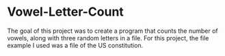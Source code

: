# Vowel-Letter-Count
The goal of this project was to create a program that counts the number of vowels, along with three random letters in a file.
For this project, the file example I used was a file of the US constitution.
